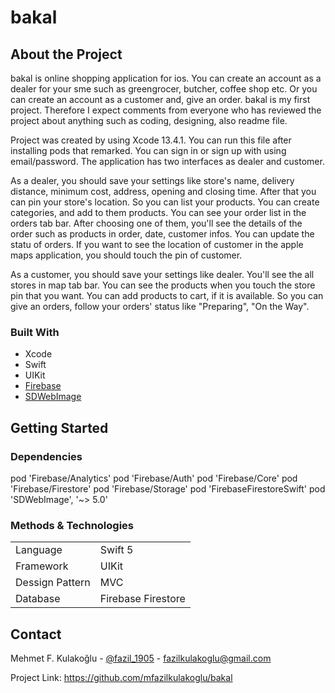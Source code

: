 # bakal

## About the Project

bakal is online shopping application for ios. You can create an account as a dealer for your sme such as greengrocer, butcher, coffee shop etc. Or you can create an account as a customer and, give an order. bakal is my first project. Therefore I expect comments from everyone who has reviewed the project about anything such as coding, designing, also readme file.

Project was created by using Xcode 13.4.1. You can run this file after installing pods that remarked. You can sign in or sign up with using email/password. The application has two interfaces as dealer and customer. 

As a dealer, you should save your settings like store's name, delivery distance, minimum cost, address, opening and closing time. After that you can pin your store's location. So you can list your products. You can create categories, and add to them products. You can see your order list in the orders tab bar. After choosing one of them, you'll see the details of the order such as products in order, date, customer infos. You can update the statu of orders. If you want to see the location of customer in the apple maps application, you should touch the pin of customer.


As a customer, you should save your settings like dealer. You'll see the all stores in map tab bar. You can see the products when you touch the store pin that you want. You can add products to cart, if it is available. So you can give an orders, follow your orders' status like "Preparing", "On the Way". 

### Built With

- Xcode
- Swift
- UIKit
- [Firebase](https://firebase.google.com/docs?authuser=0&hl=en)
- [SDWebImage](https://sdwebimage.github.io)

## Getting Started

### Dependencies

pod 'Firebase/Analytics'
pod 'Firebase/Auth'
pod 'Firebase/Core'
pod 'Firebase/Firestore'
pod 'Firebase/Storage'
pod 'FirebaseFirestoreSwift'
pod 'SDWebImage', '~> 5.0'


### Methods & Technologies

|  |  |
| ------ | ------ |
| Language | Swift 5 |
| Framework | UIKit |
| Dessign Pattern | MVC |
| Database | Firebase Firestore |

## Contact

Mehmet F. Kulakoğlu - [@fazil_1905](https://twitter.com/fazil__1905) - fazilkulakoglu@gmail.com 

Project Link: https://github.com/mfazilkulakoglu/bakal




